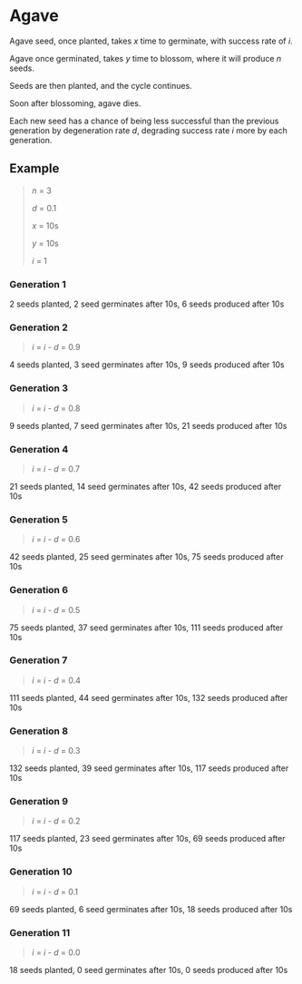 # Agave 

Agave seed, once planted, takes _x_ time to germinate, with success rate of _i_.

Agave once germinated, takes _y_ time to blossom, where it will produce _n_ seeds.

Seeds are then planted, and the cycle continues.

Soon after blossoming, agave dies.

Each new seed has a chance of being less successful than the previous generation by degeneration rate _d_, degrading success rate _i_ more by each generation.

## Example

> _n_ = 3
>
> _d_ = 0.1
>
> _x_ = 10s
>
> _y_ = 10s
>
> _i_ = 1

### Generation 1

2 seeds planted, 2 seed germinates after 10s, 6 seeds produced after 10s

### Generation 2

> _i_ = _i_ - _d_ = 0.9

4 seeds planted, 3 seed germinates after 10s, 9 seeds produced after 10s

### Generation 3

> _i_ = _i_ - _d_ = 0.8

9 seeds planted, 7 seed germinates after 10s, 21 seeds produced after 10s

### Generation 4

> _i_ = _i_ - _d_ = 0.7

21 seeds planted, 14 seed germinates after 10s, 42 seeds produced after 10s

### Generation 5

> _i_ = _i_ - _d_ = 0.6

42 seeds planted, 25 seed germinates after 10s, 75 seeds produced after 10s

### Generation 6

> _i_ = _i_ - _d_ = 0.5

75 seeds planted, 37 seed germinates after 10s, 111 seeds produced after 10s

### Generation 7

> _i_ = _i_ - _d_ = 0.4

111 seeds planted, 44 seed germinates after 10s, 132 seeds produced after 10s 

### Generation 8

> _i_ = _i_ - _d_ = 0.3

132 seeds planted, 39 seed germinates after 10s, 117 seeds produced after 10s

### Generation 9

> _i_ = _i_ - _d_ = 0.2

117 seeds planted, 23 seed germinates after 10s, 69 seeds produced after 10s

### Generation 10

> _i_ = _i_ - _d_ = 0.1

69 seeds planted, 6 seed germinates after 10s, 18 seeds produced after 10s

### Generation 11

> _i_ = _i_ - _d_ = 0.0

18 seeds planted, 0 seed germinates after 10s, 0 seeds produced after 10s